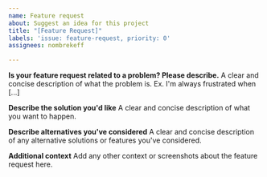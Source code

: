 ```yaml
---
name: Feature request
about: Suggest an idea for this project
title: "[Feature Request]"
labels: 'issue: feature-request, priority: 0'
assignees: nombrekeff

---
```


**Is your feature request related to a problem? Please describe.**
A clear and concise description of what the problem is. Ex. I'm always frustrated when [...]

**Describe the solution you'd like**
A clear and concise description of what you want to happen.

**Describe alternatives you've considered**
A clear and concise description of any alternative solutions or features you've considered.

**Additional context**
Add any other context or screenshots about the feature request here.
